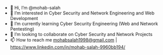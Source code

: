 - 👋 Hi, I’m @mohab-salah
- 👀 I’m interested in Cyber Security and Network Engineering and Web Development
- 🌱 I’m currently learning Cyber Security Engineering (Web and Network Pentesting)
- 💞️ I’m looking to collaborate on Cyber Security and Network Projects
- 📫 How to reach me mohabsalah1998@gmail.com | https://www.linkedin.com/in/mohab-salah-9960bb194/

<!---
mohab-salah/mohab-salah is a ✨ special ✨ repository because its `README.md` (this file) appears on your GitHub profile.
You can click the Preview link to take a look at your changes.
--->
